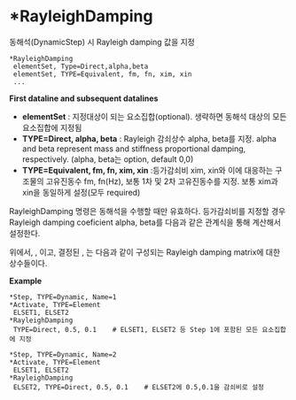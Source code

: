 # *RayleighDamping

동해석(DynamicStep) 시 Rayleigh damping 값을 지정
```
*RayleighDamping
 elementSet, Type=Direct,alpha,beta
 elementSet, TYPE=Equivalent, fm, fn, xim, xin
 ...
```

__First dataline and subsequent datalines__

- __elementSet__ : 지정대상이 되는 요소집합(optional). 생략하면 동해석 대상의 모든 요소집합에 지정됨
- __TYPE=Direct, alpha, beta__ : Rayleigh 감쇠상수 alpha, beta를 지정. alpha and beta represent mass and stiffness proportional damping, respectively. (alpha, beta는 option, default 0,0)
- __TYPE=Equivalent, fm, fn, xim, xin__ :등가감쇠비 xim, xin와 이에 대응하는 구조물의 고유진동수 fm, fn(Hz), 보통 1차 및 2차 고유진동수를 지정. 보통 xim과 xin을 동일하게 설정(모두 required)



RayleighDamping 명령은 동해석을 수행할 때만 유효하다.  등가감쇠비를 지정할 경우 Rayleigh damping coeficient alpha, beta를 다음과 같은 관계식을 통해 계산해서 설정한다. 

	
      
위에서, ,  이고, 결정된 , 는 다음과 같이 구성되는 Rayleigh 
damping matrix에  대한 상수들이다.

	  


__Example__
```
*Step, TYPE=Dynamic, Name=1
*Activate, TYPE=Element
 ELSET1, ELSET2
*RayleighDamping
 TYPE=Direct, 0.5, 0.1    # ELSET1, ELSET2 등 Step 1에 포함된 모든 요소집합에 지정

*Step, TYPE=Dynamic, Name=2
*Activate, TYPE=Element
 ELSET1, ELSET2
*RayleighDamping
 ELSET2, TYPE=Direct, 0.5, 0.1    # ELSET2에 0.5,0.1을 감쇠비로 설정
```


